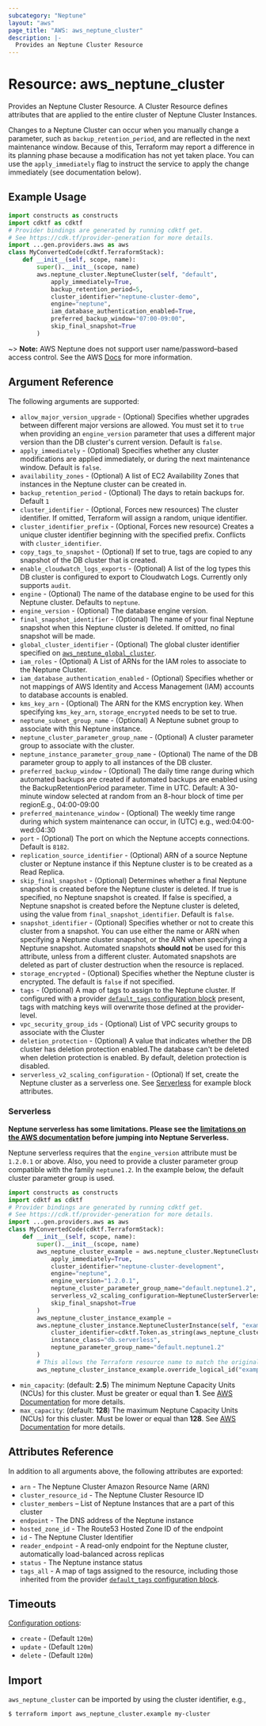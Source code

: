 ```yaml
---
subcategory: "Neptune"
layout: "aws"
page_title: "AWS: aws_neptune_cluster"
description: |-
  Provides an Neptune Cluster Resource
---
```


# Resource: aws_neptune_cluster

Provides an Neptune Cluster Resource. A Cluster Resource defines attributes that are
applied to the entire cluster of Neptune Cluster Instances.

Changes to a Neptune Cluster can occur when you manually change a
parameter, such as `backup_retention_period`, and are reflected in the next maintenance
window. Because of this, Terraform may report a difference in its planning
phase because a modification has not yet taken place. You can use the
`apply_immediately` flag to instruct the service to apply the change immediately
(see documentation below).

## Example Usage

```python
import constructs as constructs
import cdktf as cdktf
# Provider bindings are generated by running cdktf get.
# See https://cdk.tf/provider-generation for more details.
import ...gen.providers.aws as aws
class MyConvertedCode(cdktf.TerraformStack):
    def __init__(self, scope, name):
        super().__init__(scope, name)
        aws.neptune_cluster.NeptuneCluster(self, "default",
            apply_immediately=True,
            backup_retention_period=5,
            cluster_identifier="neptune-cluster-demo",
            engine="neptune",
            iam_database_authentication_enabled=True,
            preferred_backup_window="07:00-09:00",
            skip_final_snapshot=True
        )
```

~> **Note:** AWS Neptune does not support user name/password–based access control.
See the AWS [Docs](https://docs.aws.amazon.com/neptune/latest/userguide/limits.html) for more information.

## Argument Reference

The following arguments are supported:

* `allow_major_version_upgrade` - (Optional) Specifies whether upgrades between different major versions are allowed. You must set it to `true` when providing an `engine_version` parameter that uses a different major version than the DB cluster's current version. Default is `false`.
* `apply_immediately` - (Optional) Specifies whether any cluster modifications are applied immediately, or during the next maintenance window. Default is `false`.
* `availability_zones` - (Optional) A list of EC2 Availability Zones that instances in the Neptune cluster can be created in.
* `backup_retention_period` - (Optional) The days to retain backups for. Default `1`
* `cluster_identifier` - (Optional, Forces new resources) The cluster identifier. If omitted, Terraform will assign a random, unique identifier.
* `cluster_identifier_prefix` - (Optional, Forces new resource) Creates a unique cluster identifier beginning with the specified prefix. Conflicts with `cluster_identifier`.
* `copy_tags_to_snapshot` - (Optional) If set to true, tags are copied to any snapshot of the DB cluster that is created.
* `enable_cloudwatch_logs_exports` - (Optional) A list of the log types this DB cluster is configured to export to Cloudwatch Logs. Currently only supports `audit`.
* `engine` - (Optional) The name of the database engine to be used for this Neptune cluster. Defaults to `neptune`.
* `engine_version` - (Optional) The database engine version.
* `final_snapshot_identifier` - (Optional) The name of your final Neptune snapshot when this Neptune cluster is deleted. If omitted, no final snapshot will be made.
* `global_cluster_identifier` - (Optional) The global cluster identifier specified on [`aws_neptune_global_cluster`](/docs/providers/aws/r/neptune_global_cluster.html).
* `iam_roles` - (Optional) A List of ARNs for the IAM roles to associate to the Neptune Cluster.
* `iam_database_authentication_enabled` - (Optional) Specifies whether or not mappings of AWS Identity and Access Management (IAM) accounts to database accounts is enabled.
* `kms_key_arn` - (Optional) The ARN for the KMS encryption key. When specifying `kms_key_arn`, `storage_encrypted` needs to be set to true.
* `neptune_subnet_group_name` - (Optional) A Neptune subnet group to associate with this Neptune instance.
* `neptune_cluster_parameter_group_name` - (Optional) A cluster parameter group to associate with the cluster.
* `neptune_instance_parameter_group_name` - (Optional) The name of the DB parameter group to apply to all instances of the DB cluster.
* `preferred_backup_window` - (Optional) The daily time range during which automated backups are created if automated backups are enabled using the BackupRetentionPeriod parameter. Time in UTC. Default: A 30-minute window selected at random from an 8-hour block of time per regionE.g., 04:00-09:00
* `preferred_maintenance_window` - (Optional) The weekly time range during which system maintenance can occur, in (UTC) e.g., wed:04:00-wed:04:30
* `port` - (Optional) The port on which the Neptune accepts connections. Default is `8182`.
* `replication_source_identifier` - (Optional) ARN of a source Neptune cluster or Neptune instance if this Neptune cluster is to be created as a Read Replica.
* `skip_final_snapshot` - (Optional) Determines whether a final Neptune snapshot is created before the Neptune cluster is deleted. If true is specified, no Neptune snapshot is created. If false is specified, a Neptune snapshot is created before the Neptune cluster is deleted, using the value from `final_snapshot_identifier`. Default is `false`.
* `snapshot_identifier` - (Optional) Specifies whether or not to create this cluster from a snapshot. You can use either the name or ARN when specifying a Neptune cluster snapshot, or the ARN when specifying a Neptune snapshot. Automated snapshots **should not** be used for this attribute, unless from a different cluster. Automated snapshots are deleted as part of cluster destruction when the resource is replaced.
* `storage_encrypted` - (Optional) Specifies whether the Neptune cluster is encrypted. The default is `false` if not specified.
* `tags` - (Optional) A map of tags to assign to the Neptune cluster. If configured with a provider [`default_tags` configuration block](https://registry.terraform.io/providers/hashicorp/aws/latest/docs#default_tags-configuration-block) present, tags with matching keys will overwrite those defined at the provider-level.
* `vpc_security_group_ids` - (Optional) List of VPC security groups to associate with the Cluster
* `deletion_protection` - (Optional) A value that indicates whether the DB cluster has deletion protection enabled.The database can't be deleted when deletion protection is enabled. By default, deletion protection is disabled.
* `serverless_v2_scaling_configuration` - (Optional) If set, create the Neptune cluster as a serverless one. See [Serverless](#serverless) for example block attributes.

### Serverless

**Neptune serverless has some limitations. Please see the [limitations on the AWS documentation](https://docs.aws.amazon.com/neptune/latest/userguide/neptune-serverless.html#neptune-serverless-limitations) before jumping into Neptune Serverless.**

Neptune serverless requires that the `engine_version` attribute must be `1.2.0.1` or above. Also, you need to provide a cluster parameter group compatible with the family `neptune1.2`. In the example below, the default cluster parameter group is used.

```python
import constructs as constructs
import cdktf as cdktf
# Provider bindings are generated by running cdktf get.
# See https://cdk.tf/provider-generation for more details.
import ...gen.providers.aws as aws
class MyConvertedCode(cdktf.TerraformStack):
    def __init__(self, scope, name):
        super().__init__(scope, name)
        aws_neptune_cluster_example = aws.neptune_cluster.NeptuneCluster(self, "example",
            apply_immediately=True,
            cluster_identifier="neptune-cluster-development",
            engine="neptune",
            engine_version="1.2.0.1",
            neptune_cluster_parameter_group_name="default.neptune1.2",
            serverless_v2_scaling_configuration=NeptuneClusterServerlessV2ScalingConfiguration(),
            skip_final_snapshot=True
        )
        aws_neptune_cluster_instance_example =
        aws.neptune_cluster_instance.NeptuneClusterInstance(self, "example_1",
            cluster_identifier=cdktf.Token.as_string(aws_neptune_cluster_example.cluster_identifier),
            instance_class="db.serverless",
            neptune_parameter_group_name="default.neptune1.2"
        )
        # This allows the Terraform resource name to match the original name. You can remove the call if you don't need them to match.
        aws_neptune_cluster_instance_example.override_logical_id("example")
```

* `min_capacity`: (default: **2.5**) The minimum Neptune Capacity Units (NCUs) for this cluster. Must be greater or equal than **1**. See [AWS Documentation](https://docs.aws.amazon.com/neptune/latest/userguide/neptune-serverless-capacity-scaling.html) for more details.
* `max_capacity`: (default: **128**) The maximum Neptune Capacity Units (NCUs) for this cluster. Must be lower or equal than **128**. See [AWS Documentation](https://docs.aws.amazon.com/neptune/latest/userguide/neptune-serverless-capacity-scaling.html) for more details.

## Attributes Reference

In addition to all arguments above, the following attributes are exported:

* `arn` - The Neptune Cluster Amazon Resource Name (ARN)
* `cluster_resource_id` - The Neptune Cluster Resource ID
* `cluster_members` – List of Neptune Instances that are a part of this cluster
* `endpoint` - The DNS address of the Neptune instance
* `hosted_zone_id` - The Route53 Hosted Zone ID of the endpoint
* `id` - The Neptune Cluster Identifier
* `reader_endpoint` - A read-only endpoint for the Neptune cluster, automatically load-balanced across replicas
* `status` - The Neptune instance status
* `tags_all` - A map of tags assigned to the resource, including those inherited from the provider [`default_tags` configuration block](https://registry.terraform.io/providers/hashicorp/aws/latest/docs#default_tags-configuration-block).

## Timeouts

[Configuration options](https://developer.hashicorp.com/terraform/language/resources/syntax#operation-timeouts):

- `create` - (Default `120m`)
- `update` - (Default `120m`)
- `delete` - (Default `120m`)

## Import

`aws_neptune_cluster` can be imported by using the cluster identifier, e.g.,

```
$ terraform import aws_neptune_cluster.example my-cluster
```

<!-- cache-key: cdktf-0.17.0-pre.15 input-c7dca5ac4754c7d5223f4acecd584761c57c0c920500ff1ce4680aa73f595fc1 -->